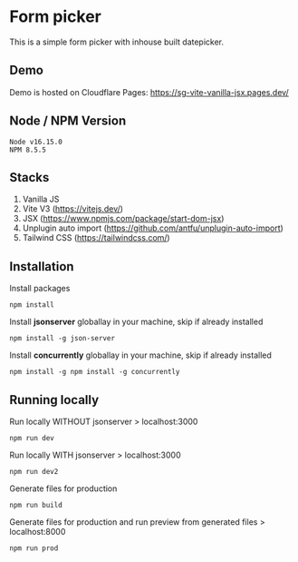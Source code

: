 # Form picker

This is a simple form picker with inhouse built datepicker.

## Demo

Demo is hosted on Cloudflare Pages: https://sg-vite-vanilla-jsx.pages.dev/

## Node / NPM Version

```
Node v16.15.0
NPM 8.5.5
```

## Stacks

1. Vanilla JS
2. Vite V3 (https://vitejs.dev/)
3. JSX (https://www.npmjs.com/package/start-dom-jsx)
4. Unplugin auto import (https://github.com/antfu/unplugin-auto-import)
5. Tailwind CSS (https://tailwindcss.com/)

## Installation

Install packages

```
npm install
```

Install **jsonserver** globallay in your machine, skip if already installed

```
npm install -g json-server
```

Install **concurrently** globallay in your machine, skip if already installed

```
npm install -g npm install -g concurrently
```

## Running locally

Run locally WITHOUT jsonserver > localhost:3000

```
npm run dev
```

Run locally WITH jsonserver > localhost:3000

```
npm run dev2
```

Generate files for production

```
npm run build
```

Generate files for production and run preview from generated files > localhost:8000

```
npm run prod
```
